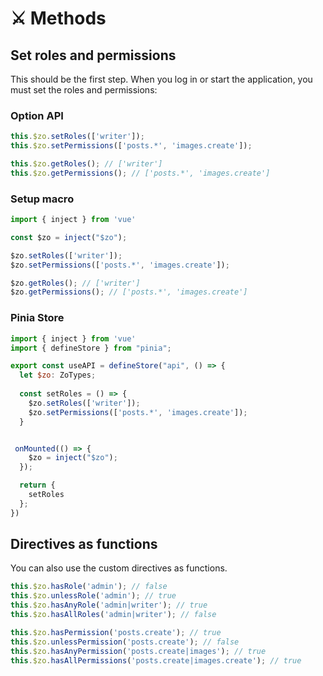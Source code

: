 # ⚔ Methods

## Set roles and permissions

This should be the first step. When you log in or start the application, you must set the roles and permissions:


### Option API
```javascript
this.$zo.setRoles(['writer']);
this.$zo.setPermissions(['posts.*', 'images.create']);

this.$zo.getRoles(); // ['writer']
this.$zo.getPermissions(); // ['posts.*', 'images.create']
```

### Setup macro 
```javascript
import { inject } from 'vue'

const $zo = inject("$zo");

$zo.setRoles(['writer']);
$zo.setPermissions(['posts.*', 'images.create']);

$zo.getRoles(); // ['writer']
$zo.getPermissions(); // ['posts.*', 'images.create']
```
 
### Pinia Store
```javascript
import { inject } from 'vue'
import { defineStore } from "pinia";

export const useAPI = defineStore("api", () => {
  let $zo: ZoTypes;
  
  const setRoles = () => {
    $zo.setRoles(['writer']);
    $zo.setPermissions(['posts.*', 'images.create']);
  }


 onMounted(() => {
    $zo = inject("$zo");
  });

  return {
    setRoles
  };
})

```
 

## Directives as functions

You can also use the custom directives as functions.

```javascript
this.$zo.hasRole('admin'); // false
this.$zo.unlessRole('admin'); // true
this.$zo.hasAnyRole('admin|writer'); // true
this.$zo.hasAllRoles('admin|writer'); // false

this.$zo.hasPermission('posts.create'); // true
this.$zo.unlessPermission('posts.create'); // false
this.$zo.hasAnyPermission('posts.create|images'); // true
this.$zo.hasAllPermissions('posts.create|images.create'); // true
```



